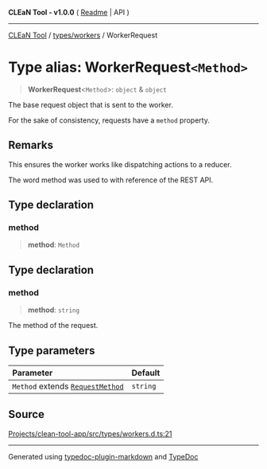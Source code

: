 **CLEaN Tool - v1.0.0** ( [Readme](../../../README.md) \| API )

***

[CLEaN Tool](../../../modules.md) / [types/workers](../README.md) / WorkerRequest

# Type alias: WorkerRequest`<Method>`

> **WorkerRequest**\<`Method`\>: `object` & `object`

The base request object that is sent to the worker.

For the sake of consistency, requests have a `method` property.

## Remarks

This ensures the worker works like dispatching actions to a reducer.

The word method was used to with reference of the REST API.

## Type declaration

### method

> **method**: `Method`

## Type declaration

### method

> **method**: `string`

The method of the request.

## Type parameters

| Parameter | Default |
| :------ | :------ |
| `Method` extends [`RequestMethod`](RequestMethod.md) | `string` |

## Source

[Projects/clean-tool-app/src/types/workers.d.ts:21](https://github.com/yuckyh/clean-tool-app/)

***

Generated using [typedoc-plugin-markdown](https://www.npmjs.com/package/typedoc-plugin-markdown) and [TypeDoc](https://typedoc.org/)
